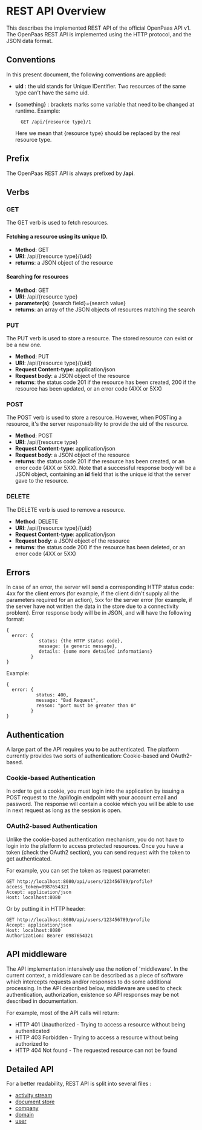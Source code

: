 # REST API Overview

This describes the implemented REST API of the official OpenPaas API v1. The OpenPaas REST API is implemented using the HTTP protocol, and the JSON data format.

## Conventions

In this present document, the following conventions are applied:

- **uid** : the uid stands for Unique IDentifier. Two resources of the same type can't have the same uid.
- {something} : brackets marks some variable that need to be changed at runtime.
    Example:

        GET /api/{resource type}/1

    Here we mean that {resource type} should be replaced by the real resource type.

## Prefix

The OpenPaas REST API is always prefixed by **/api**.

## Verbs

### GET
The GET verb is used to fetch resources.

#### Fetching a resource using its unique ID.

* **Method**: GET
* **URI**: /api/{resource type}/{uid}
* **returns**: a JSON object of the resource

#### Searching for resources

* **Method**: GET
* **URI**: /api/{resource type}
* **parameter(s)**: {search field}={search value}
* **returns**: an array of the JSON objects of resources matching the search

### PUT
The PUT verb is used to store a resource. The stored resource can exist or be a new one.

* **Method**: PUT
* **URI**: /api/{resource type}/{uid}
* **Request Content-type**: application/json
* **Request body**: a JSON object of the resource
* **returns**: the status code 201 if the resource has been created, 200 if the resource has been updated, or an error code (4XX or 5XX)

### POST
The POST verb is used to store a resource. However, when POSTing a resource, it's the server responsability to provide the uid of the resource.

* **Method**: POST
* **URI**: /api/{resource type}
* **Request Content-type**: application/json
* **Request body**: a JSON object of the resource
* **returns**: the status code 201 if the resource has been created, or an error code (4XX or 5XX). Note that a successful response body will be a JSON object, containing an **id** field that is the unique id that the server gave to the resource.

### DELETE
The DELETE verb is used to remove a resource.

* **Method**: DELETE
* **URI**: /api/{resource type}/{uid}
* **Request Content-type**: application/json
* **Request body**: a JSON object of the resource
* **returns**: the status code 200 if the resource has been deleted, or an error code (4XX or 5XX)


## Errors

In case of an error, the server will send a corresponding HTTP status code: 4xx for the client errors (for example, if the client didn't supply all the parameters required for an action), 5xx for the server error (for example, if the server have not written the data in the store due to a connectivity problem).
Error response body will be in JSON, and will have the following format:

    {
      error: {
                status: {the HTTP status code},
                message: {a generic message},
                details: {some more detailed informations}
             }
    }

Example:

    {
      error: {
               status: 400,
               message: "Bad Request",
               reason: "port must be greater than 0"
             }
    }

## Authentication

A large part of the API requires you to be authenticated. The platform currently provides two sorts of authentication: Cookie-based and OAuth2-based.

### Cookie-based Authentication

In order to get a cookie, you must login into the application by issuing a POST request to the /api/login endpoint with your account email and password.
The response will contain a cookie which you will be able to use in next request as long as the session is open.

### OAuth2-based Authentication

Unlike the cookie-based authentication mechanism, you do not have to login into the platform to access protected resources.
Once you have a token (check the OAuth2 section), you can send request with the token to get authenticated.

For example, you can set the token as request parameter:

    GET http://localhost:8080/api/users/123456789/profile?access_token=0987654321
    Accept: application/json
    Host: localhost:8080

Or by putting it in HTTP header:

    GET http://localhost:8080/api/users/123456789/profile
    Accept: application/json
    Host: localhost:8080
    Authorization: Bearer 0987654321

## API middleware

The API implementation intensively use the notion of 'middleware'.
In the current context, a middleware can be described as a piece of software which intercepts requests and/or responses to do some additional processing.
In the API described below, middleware are used to check authentication, authorization, existence so API responses may be not described in documentation.

For example, most of the API calls will return:

- HTTP 401 Unauthorized - Trying to access a resource without being authenticated
- HTTP 403 Forbidden - Trying to access a resource without being authorized to
- HTTP 404 Not found - The requested resource can not be found

## Detailed API

For a better readability, REST API is split into several files :

* [activity stream](REST_activitystream.md)
* [document store](REST_documentstore.md)
* [company](REST_company.md)
* [domain](REST_domain.md)
* [user](REST_user.md)
